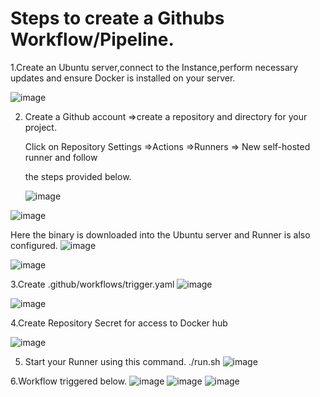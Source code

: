 # Steps to create a Githubs Workflow/Pipeline.
 

 

1.Create an Ubuntu server,connect to the Instance,perform necessary updates and ensure Docker is installed on your server. 

 ![image](https://github.com/user-attachments/assets/90ff38dd-d21e-424e-a45e-9b2bd2397e2b)



2. Create a Github account ⇒create a repository and directory for your project. 

    Click on Repository Settings ⇒Actions ⇒Runners ⇒ New self-hosted runner and follow         

    the steps provided below.
   
   ![image](https://github.com/user-attachments/assets/6f1f50c2-cf80-45c4-9e28-e16847e9224e)



![image](https://github.com/user-attachments/assets/1f7646c1-1b09-42ae-b920-bc14d7db0a2d)


Here the binary is downloaded into the Ubuntu server and Runner is also configured. 
![image](https://github.com/user-attachments/assets/33af7b2b-46b6-49e5-a749-f146c03970d1)

![image](https://github.com/user-attachments/assets/bc7bec22-b07f-4336-90ce-172b3f1e4c8c)



 

 

3.Create .github/workflows/trigger.yaml
 ![image](https://github.com/user-attachments/assets/304538a5-5c43-4187-af1d-b5b54c09204e)


![image](https://github.com/user-attachments/assets/1be9c09c-93fc-4536-8d14-1541b0d07e8e)

 

 

 

 

 

 

 

 

 

 

 

4.Create Repository Secret for access to Docker hub  

![image](https://github.com/user-attachments/assets/a6df04b5-e7bb-46ff-909a-b19485de87f5)


 

5. Start your Runner using  this command. ./run.sh 
![image](https://github.com/user-attachments/assets/f19a9c2a-22e7-4c4c-b4cd-0056fb401c9a)

 

 

6.Workflow triggered below. 
![image](https://github.com/user-attachments/assets/12ec3243-bc9a-4ee6-9cfe-01b1225982c0)
![image](https://github.com/user-attachments/assets/fbee1e59-9197-4f71-ad6f-af0b33c1bc40)
![image](https://github.com/user-attachments/assets/19fae682-b36c-4d9c-9118-e08014a3a727)


 

 

 

